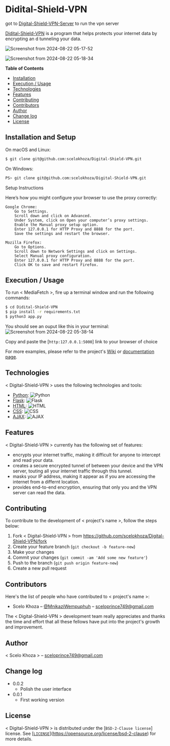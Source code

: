 


# Didital-Shield-VPN
got to [Digital-Shield-VPN-Server](https://github.com/scelokhoza/Digital-Shield-VPN-Server) to run the vpn server


[Didital-Shield-VPN]() is a program that helps protects your internet data by encrypting an d tunneling your data.

![Screenshot from 2024-08-22 05-17-52](https://github.com/user-attachments/assets/debf6bd7-0087-4502-9abb-6b918f6db2dc)

![Screenshot from 2024-08-22 05-18-34](https://github.com/user-attachments/assets/dda5a277-b02b-4555-bdfe-4004380f01dd)









**Table of Contents**

- [Installation](#installation)
- [Execution / Usage](#execution--usage)
- [Technologies](#technologies)
- [Features](#features)
- [Contributing](#contributing)
- [Contributors](#contributors)
- [Author](#author)
- [Change log](#change-log)
- [License](#license)

## Installation and Setup

On macOS and Linux:

```sh
$ git clone git@github.com:scelokhoza/Digital-Shield-VPN.git
```

On Windows:

```sh
PS> git clone git@github.com:scelokhoza/Digital-Shield-VPN.git
```

Setup Instructions

Here’s how you might configure your browser to use the proxy correctly:

    Google Chrome:
        Go to Settings.
        Scroll down and click on Advanced.
        Under System, click on Open your computer’s proxy settings.
        Enable the Manual proxy setup option.
        Enter 127.0.0.1 for HTTP Proxy and 8888 for the port.
        Save the settings and restart the browser.

    Mozilla Firefox:
        Go to Options.
        Scroll down to Network Settings and click on Settings.
        Select Manual proxy configuration.
        Enter 127.0.0.1 for HTTP Proxy and 8888 for the port.
        Click OK to save and restart Firefox.


## Execution / Usage


To run < MediaFetch >, fire up a terminal window and run the following commands:

```sh
$ cd Didital-Shield-VPN
$ pip install -r requirements.txt
$ python3 app.py
```
You should see an ouput like this in your terminal:
![Screenshot from 2024-08-22 05-38-14](https://github.com/user-attachments/assets/500b4ca9-11f3-4a59-b7b2-0ad84f083b06)


Copy and paste the [`http:127.0.0.1:5000`] link to your browser of choice



For more examples, please refer to the project's [Wiki](wiki) or [documentation page](docs).


## Technologies

< Digital-Shield-VPN > uses the following technologies and tools:

- [Python](https://www.python.org/): ![Python](https://img.shields.io/badge/python-3670A0?style=for-the-badge&logo=python&logoColor=ffdd54)
- [Flask](https://flask.palletsprojects.com/en/3.0.x/): ![Flask](https://img.shields.io/badge/Flask-000000?style=for-the-badge&logo=flask&logoColor=white)
- [HTML](https://html.com/): ![HTML](https://img.shields.io/badge/HTML-E34F26?style=for-the-badge&logo=html5&logoColor=white)
- [CSS](https://css-tricks.com/): ![CSS](https://img.shields.io/badge/CSS-1572B6?style=for-the-badge&logo=css3&logoColor=white)
- [AJAX](https://api.jquery.com/jQuery.ajax/): ![AJAX](https://img.shields.io/badge/AJAX-1572B6?style=for-the-badge&logo=ajax&logoColor=white)

## Features

< Digital-Shield-VPN  > currently has the following set of features:

- encrypts your internet traffic, making it difficult for anyone to intercept and read your data.
- creates a secure encrypted tunnel of between your device and the VPN server, touting all your internet traffic through this tunnel.
- masks your IP address, making it appear as if you are accessing the internet from a differnt location.
- provides end-to-end encryption, ensuring that only you and the VPN server can read the data.


## Contributing

To contribute to the development of < project's name >, follow the steps below:

1. Fork <  Digital-Shield-VPN > from <https://github.com/scelokhoza/Digital-Shield-VPN/fork>
2. Create your feature branch (`git checkout -b feature-new`)
3. Make your changes
4. Commit your changes (`git commit -am 'Add some new feature'`)
5. Push to the branch (`git push origin feature-new`)
6. Create a new pull request

## Contributors

Here's the list of people who have contributed to < project's name >:

- Scelo Khoza – [@MnikaziWempuphuh](https://x.com/Mnikazi0Wempuph) – sceloprince749@gmail.com

The < Digital-Shield-VPN > development team really appreciates and thanks the time and effort that all these fellows have put into the project's growth and improvement.

## Author

< Scelo Khoza > – sceloprince749@gmail.com

## Change log

- 0.0.2
    - Polish the user interface
- 0.0.1
    * First working version


## License

< Digital-Shield-VPN > is distributed under the [`BSD-2-Clause license`] license. See [[`LICENSE`](https://unlicense.org)](https://opensource.org/license/bsd-2-clause) for more details.
